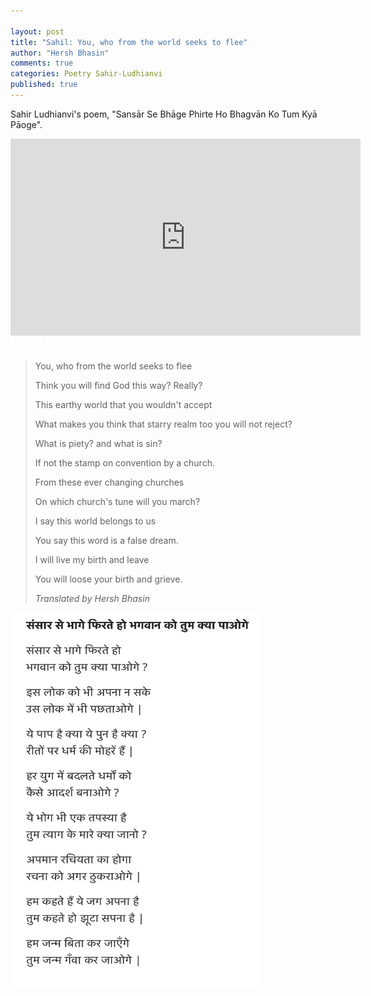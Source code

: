 ```yaml
---

layout: post
title: "Sahil: You, who from the world seeks to flee"
author: "Hersh Bhasin"
comments: true
categories: Poetry Sahir-Ludhianvi
published: true
---
```



Sahir Ludhianvi's poem,  "Sansār Se Bhāge Phirte Ho Bhagvān Ko Tum Kyā Pāoge".

<iframe width="560" height="315" src="https://www.youtube.com/embed/7JcOtsNNjP8" frameborder="0" allow="accelerometer; autoplay; encrypted-media; gyroscope; picture-in-picture" allowfullscreen></iframe>
<img src="../assets/spacer.png" alt="Sahil Ludhianvi" style="width:52px;height:20px;">

>   You, who from the world seeks to flee
>
>   Think you will find God this way? Really?
>
>
>   This earthy world that you wouldn't accept
>
>   What makes you think that starry realm too you will not reject?
>
>
>   What is piety? and what is sin?
>
>   If not the stamp  on convention by a church.
>
>   From these ever changing churches
>
>   On which church's tune will you march?
>
>   I say this world belongs to us
>
>   You say this word is a false dream.
>
>   I will live my birth and leave
>
>   You will loose your birth and grieve.
>
> *Translated by Hersh Bhasin*

<img src="../assets/sahil_saansar_se-bhage.png" alt="Sahil Ludhianvi" height="600" width="400">





